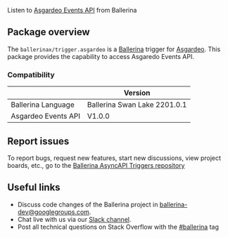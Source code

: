 Listen to [Asgardeo Events API](https://wso2.com/asgardeo/docs/references/asgardeo-events/) from Ballerina

## Package overview
The `ballerinax/trigger.asgardeo` is a [Ballerina](https://ballerina.io/) trigger for [Asgardeo](https://wso2.com/asgardeo/).
This package provides the capability to access Asgaredo Events API.

### Compatibility
|                               | Version                        |
|-------------------------------|--------------------------------|
| Ballerina Language            | Ballerina Swan Lake 2201.0.1   |
| Asgardeo Events API              | V1.0.0                         | 

## Report issues
To report bugs, request new features, start new discussions, view project boards, etc., go to the [Ballerina AsyncAPI Triggers repository](https://github.com/ballerina-platform/asyncapi-triggers)

## Useful links
- Discuss code changes of the Ballerina project in [ballerina-dev@googlegroups.com](mailto:ballerina-dev@googlegroups.com).
- Chat live with us via our [Slack channel](https://ballerina.io/community/slack/).
- Post all technical questions on Stack Overflow with the [#ballerina](https://stackoverflow.com/questions/tagged/ballerina) tag